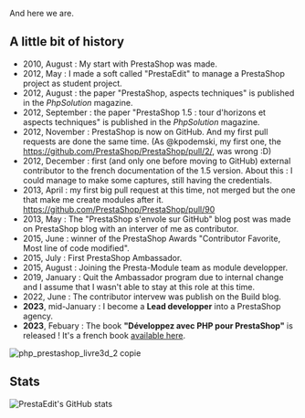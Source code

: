 And here we are.

## A little bit of history

- 2010, August : My start with PrestaShop was made.
- 2012, May : I made a soft called "PrestaEdit" to manage a PrestaShop project as student project.
- 2012, August : the paper "PrestaShop, aspects techniques" is published in the _PhpSolution_ magazine.
- 2012, September : the paper "PrestaShop 1.5 : tour d'horizons et aspects techniques" is published in the _PhpSolution_ magazine.
- 2012, November : PrestaShop is now on GitHub. And my first pull requests are done the same time. (As @kpodemski, my first one, the https://github.com/PrestaShop/PrestaShop/pull/2/, was wrong :D)
- 2012, December : first (and only one before moving to GitHub) external contributor to the french documentation of the 1.5 version. About this : I could manage to make some captures, still having the credentials.
- 2013, April : my first big pull request at this time, not merged but the one that make me create modules after it. https://github.com/PrestaShop/PrestaShop/pull/90
- 2013, May : The "PrestaShop s'envole sur GitHub" blog post was made on PrestaShop blog with an interver of me as contributor.
- 2015, June : winner of the PrestaShop Awards "Contributor Favorite, Most line of code modified".
- 2015, July : First PrestaShop Ambassador.
- 2015, August : Joining the Presta-Module team as module developper.
- 2019, January : Quit the Ambassador program due to internal change and I assume that I wasn't able to stay at this role at this time.
- 2022, June : The contributor intervew was publish on the Build blog.
- **2023**, mid-January : I become a **Lead developper** into a PrestaShop agency.
- **2023**, Febuary : The book **"Développez avec PHP pour PrestaShop"** is released ! It's a french book [available here](https://www.editions-eni.fr/livre/developpez-avec-php-pour-prestashop-architecture-personnalisation-themes-et-conception-de-modules-9782409038600).

![php_prestashop_livre3d_2 copie](https://user-images.githubusercontent.com/2631425/236490305-4806631c-3fd9-4191-ae0c-a48c12226555.png)


## Stats

![PrestaEdit's GitHub stats](https://github-readme-stats.vercel.app/api?username=PrestaEdit&show_icons=true&theme=dark&include_all_commits=1)
